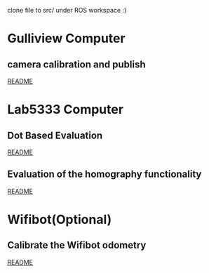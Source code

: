 clone file to src/ under ROS workspace :) 



# Gulliview Computer
## camera calibration and publish
[README](./usb_cam_cv/README.md)


# Lab5333 Computer
## Dot Based Evaluation
[README](./dots_ucs/README.md)

## Evaluation of the homography functionality
[README](./functionality/README.md)

# Wifibot(Optional)
## Calibrate the Wifibot odometry
[README](./robot_tools/README.md)
